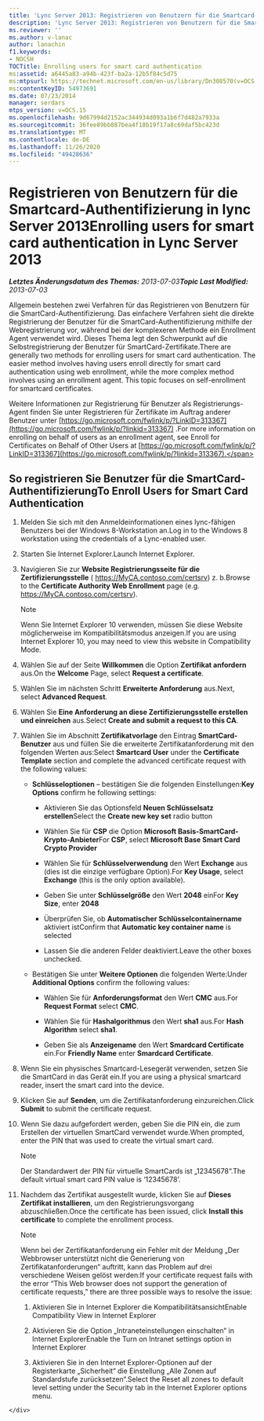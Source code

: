 ```yaml
---
title: 'Lync Server 2013: Registrieren von Benutzern für die Smartcard-Authentifizierung'
description: 'Lync Server 2013: Registrieren von Benutzern für die Smartcard-Authentifizierung.'
ms.reviewer: ''
ms.author: v-lanac
author: lanachin
f1.keywords:
- NOCSH
TOCTitle: Enrolling users for smart card authentication
ms:assetid: a6445a83-a94b-423f-ba2a-12b5f84c5d75
ms:mtpsurl: https://technet.microsoft.com/en-us/library/Dn308570(v=OCS.15)
ms:contentKeyID: 54973691
ms.date: 07/23/2014
manager: serdars
mtps_version: v=OCS.15
ms.openlocfilehash: 9d67994d2152ac344934d093a1b6f7d482a7933a
ms.sourcegitcommit: 36fee89bb887bea4f18b19f17a8c69daf5bc423d
ms.translationtype: MT
ms.contentlocale: de-DE
ms.lasthandoff: 11/26/2020
ms.locfileid: "49428636"
---
```

# <a name="enrolling-users-for-smart-card-authentication-in-lync-server-2013"></a><span data-ttu-id="98feb-103">Registrieren von Benutzern für die Smartcard-Authentifizierung in lync Server 2013</span><span class="sxs-lookup"><span data-stu-id="98feb-103">Enrolling users for smart card authentication in Lync Server 2013</span></span>

<div data-xmlns="http://www.w3.org/1999/xhtml">

<div class="topic" data-xmlns="http://www.w3.org/1999/xhtml" data-msxsl="urn:schemas-microsoft-com:xslt" data-cs="https://msdn.microsoft.com/">

<div data-asp="https://msdn2.microsoft.com/asp">



</div>

<div id="mainSection">

<div id="mainBody"><span data-ttu-id="98feb-104">

<span> </span></span><span class="sxs-lookup"><span data-stu-id="98feb-104">

<span> </span></span></span>

<span data-ttu-id="98feb-105">_**Letztes Änderungsdatum des Themas:** 2013-07-03_</span><span class="sxs-lookup"><span data-stu-id="98feb-105">_**Topic Last Modified:** 2013-07-03_</span></span>

<span data-ttu-id="98feb-p101">Allgemein bestehen zwei Verfahren für das Registrieren von Benutzern für die SmartCard-Authentifizierung. Das einfachere Verfahren sieht die direkte Registrierung der Benutzer für die SmartCard-Authentifizierung mithilfe der Webregistrierung vor, während bei der komplexeren Methode ein Enrollment Agent verwendet wird. Dieses Thema legt den Schwerpunkt auf die Selbstregistrierung der Benutzer für SmartCard-Zertifikate.</span><span class="sxs-lookup"><span data-stu-id="98feb-p101">There are generally two methods for enrolling users for smart card authentication. The easier method involves having users enroll directly for smart card authentication using web enrollment, while the more complex method involves using an enrollment agent. This topic focuses on self-enrollment for smartcard certificates.</span></span>

<span data-ttu-id="98feb-109">Weitere Informationen zur Registrierung für Benutzer als Registrierungs-Agent finden Sie unter Registrieren für Zertifikate im Auftrag anderer Benutzer unter [https://go.microsoft.com/fwlink/p/?LinkID=313367](https://go.microsoft.com/fwlink/p/?linkid=313367) .</span><span class="sxs-lookup"><span data-stu-id="98feb-109">For more information on enrolling on behalf of users as an enrollment agent, see Enroll for Certificates on Behalf of Other Users at [https://go.microsoft.com/fwlink/p/?LinkID=313367](https://go.microsoft.com/fwlink/p/?linkid=313367).</span></span>

<div>

## <a name="to-enroll-users-for-smart-card-authentication"></a><span data-ttu-id="98feb-110">So registrieren Sie Benutzer für die SmartCard-Authentifizierung</span><span class="sxs-lookup"><span data-stu-id="98feb-110">To Enroll Users for Smart Card Authentication</span></span>

1.  <span data-ttu-id="98feb-111">Melden Sie sich mit den Anmeldeinformationen eines lync-fähigen Benutzers bei der Windows 8-Workstation an.</span><span class="sxs-lookup"><span data-stu-id="98feb-111">Log in to the Windows 8 workstation using the credentials of a Lync-enabled user.</span></span>

2.  <span data-ttu-id="98feb-112">Starten Sie Internet Explorer.</span><span class="sxs-lookup"><span data-stu-id="98feb-112">Launch Internet Explorer.</span></span>

3.  <span data-ttu-id="98feb-113">Navigieren Sie zur **Website Registrierungsseite für die Zertifizierungsstelle** ( https://MyCA.contoso.com/certsrv) z. b.</span><span class="sxs-lookup"><span data-stu-id="98feb-113">Browse to the **Certificate Authority Web Enrollment** page (e.g. https://MyCA.contoso.com/certsrv).</span></span>
    
    <div>
    

    > [!NOTE]  
    > <span data-ttu-id="98feb-114">Wenn Sie Internet Explorer 10 verwenden, müssen Sie diese Website möglicherweise im Kompatibilitätsmodus anzeigen.</span><span class="sxs-lookup"><span data-stu-id="98feb-114">If you are using Internet Explorer 10, you may need to view this website in Compatibility Mode.</span></span>

    
    </div>

4.  <span data-ttu-id="98feb-115">Wählen Sie auf der Seite **Willkommen** die Option **Zertifikat anfordern** aus.</span><span class="sxs-lookup"><span data-stu-id="98feb-115">On the **Welcome** Page, select **Request a certificate**.</span></span>

5.  <span data-ttu-id="98feb-116">Wählen Sie im nächsten Schritt **Erweiterte Anforderung** aus.</span><span class="sxs-lookup"><span data-stu-id="98feb-116">Next, select **Advanced Request**.</span></span>

6.  <span data-ttu-id="98feb-117">Wählen Sie **Eine Anforderung an diese Zertifizierungsstelle erstellen und einreichen** aus.</span><span class="sxs-lookup"><span data-stu-id="98feb-117">Select **Create and submit a request to this CA**.</span></span>

7.  <span data-ttu-id="98feb-118">Wählen Sie im Abschnitt **Zertifikatvorlage** den Eintrag **SmartCard-Benutzer** aus und füllen Sie die erweiterte Zertifikatanforderung mit den folgenden Werten aus:</span><span class="sxs-lookup"><span data-stu-id="98feb-118">Select **Smartcard User** under the **Certificate Template** section and complete the advanced certificate request with the following values:</span></span>
    
      - <span data-ttu-id="98feb-119">**Schlüsseloptionen** – bestätigen Sie die folgenden Einstellungen:</span><span class="sxs-lookup"><span data-stu-id="98feb-119">**Key Options** confirm he following settings:</span></span>
        
          - <span data-ttu-id="98feb-120">Aktivieren Sie das Optionsfeld **Neuen Schlüsselsatz erstellen**</span><span class="sxs-lookup"><span data-stu-id="98feb-120">Select the **Create new key set** radio button</span></span>
        
          - <span data-ttu-id="98feb-121">Wählen Sie für **CSP** die Option **Microsoft Basis-SmartCard-Krypto-Anbieter**</span><span class="sxs-lookup"><span data-stu-id="98feb-121">For **CSP**, select **Microsoft Base Smart Card Crypto Provider**</span></span>
        
          - <span data-ttu-id="98feb-122">Wählen Sie für **Schlüsselverwendung** den Wert **Exchange** aus (dies ist die einzige verfügbare Option).</span><span class="sxs-lookup"><span data-stu-id="98feb-122">For **Key Usage**, select **Exchange** (this is the only option available).</span></span>
        
          - <span data-ttu-id="98feb-123">Geben Sie unter **Schlüsselgröße** den Wert **2048** ein</span><span class="sxs-lookup"><span data-stu-id="98feb-123">For **Key Size**, enter **2048**</span></span>
        
          - <span data-ttu-id="98feb-124">Überprüfen Sie, ob **Automatischer Schlüsselcontainername** aktiviert ist</span><span class="sxs-lookup"><span data-stu-id="98feb-124">Confirm that **Automatic key container name** is selected</span></span>
        
          - <span data-ttu-id="98feb-125">Lassen Sie die anderen Felder deaktiviert.</span><span class="sxs-lookup"><span data-stu-id="98feb-125">Leave the other boxes unchecked.</span></span>
    
      - <span data-ttu-id="98feb-126">Bestätigen Sie unter **Weitere Optionen** die folgenden Werte:</span><span class="sxs-lookup"><span data-stu-id="98feb-126">Under **Additional Options** confirm the following values:</span></span>
        
          - <span data-ttu-id="98feb-127">Wählen Sie für **Anforderungsformat** den Wert **CMC** aus.</span><span class="sxs-lookup"><span data-stu-id="98feb-127">For **Request Format** select **CMC**.</span></span>
        
          - <span data-ttu-id="98feb-128">Wählen Sie für **Hashalgorithmus** den Wert **sha1** aus.</span><span class="sxs-lookup"><span data-stu-id="98feb-128">For **Hash Algorithm** select **sha1**.</span></span>
        
          - <span data-ttu-id="98feb-129">Geben Sie als **Anzeigename** den Wert **Smardcard Certificate** ein.</span><span class="sxs-lookup"><span data-stu-id="98feb-129">For **Friendly Name** enter **Smardcard Certificate**.</span></span>

8.  <span data-ttu-id="98feb-130">Wenn Sie ein physisches Smartcard-Lesegerät verwenden, setzen Sie die SmartCard in das Gerät ein.</span><span class="sxs-lookup"><span data-stu-id="98feb-130">If you are using a physical smartcard reader, insert the smart card into the device.</span></span>

9.  <span data-ttu-id="98feb-131">Klicken Sie auf **Senden**, um die Zertifikatanforderung einzureichen.</span><span class="sxs-lookup"><span data-stu-id="98feb-131">Click **Submit** to submit the certificate request.</span></span>

10. <span data-ttu-id="98feb-132">Wenn Sie dazu aufgefordert werden, geben Sie die PIN ein, die zum Erstellen der virtuellen SmartCard verwendet wurde.</span><span class="sxs-lookup"><span data-stu-id="98feb-132">When prompted, enter the PIN that was used to create the virtual smart card.</span></span>
    
    <div>
    

    > [!NOTE]  
    > <span data-ttu-id="98feb-133">Der Standardwert der PIN für virtuelle SmartCards ist „12345678“.</span><span class="sxs-lookup"><span data-stu-id="98feb-133">The default virtual smart card PIN value is ‘12345678’.</span></span>

    
    </div>

11. <span data-ttu-id="98feb-134">Nachdem das Zertifikat ausgestellt wurde, klicken Sie auf **Dieses Zertifikat installieren**, um den Registrierungsvorgang abzuschließen.</span><span class="sxs-lookup"><span data-stu-id="98feb-134">Once the certificate has been issued, click **Install this certificate** to complete the enrollment process.</span></span>
    
    <div>
    

    > [!NOTE]  
    > <span data-ttu-id="98feb-135">Wenn bei der Zertifikatanforderung ein Fehler mit der Meldung „Der Webbrowser unterstützt nicht die Generierung von Zertifikatanforderungen“ auftritt, kann das Problem auf drei verschiedene Weisen gelöst werden:</span><span class="sxs-lookup"><span data-stu-id="98feb-135">If your certificate request fails with the error “This Web browser does not support the generation of certificate requests,” there are three possible ways to resolve the issue:</span></span> 
    > <OL>
    > <LI>
    > <P><span data-ttu-id="98feb-136">Aktivieren Sie in Internet Explorer die Kompatibilitätsansicht</span><span class="sxs-lookup"><span data-stu-id="98feb-136">Enable Compatibility View in Internet Explorer</span></span></P>
    > <LI>
    > <P><span data-ttu-id="98feb-137">Aktivieren Sie die Option „Intraneteinstellungen einschalten“ in Internet Explorer</span><span class="sxs-lookup"><span data-stu-id="98feb-137">Enable the Turn on Intranet settings option in Internet Explorer</span></span></P>
    > <LI>
    > <P><span data-ttu-id="98feb-138">Aktivieren Sie in den Internet Explorer-Optionen auf der Registerkarte „Sicherheit“ die Einstellung „Alle Zonen auf Standardstufe zurücksetzen“.</span><span class="sxs-lookup"><span data-stu-id="98feb-138">Select the Reset all zones to default level setting under the Security tab in the Internet Explorer options menu.</span></span></P></LI></OL><span data-ttu-id="98feb-139">

    
    </div>

</div>

</div>

<span> </span>

</div>

</div>

</span><span class="sxs-lookup"><span data-stu-id="98feb-139">

    
    </div>

</div>

</div>

<span> </span>

</div>

</div>

</span></span></div>

